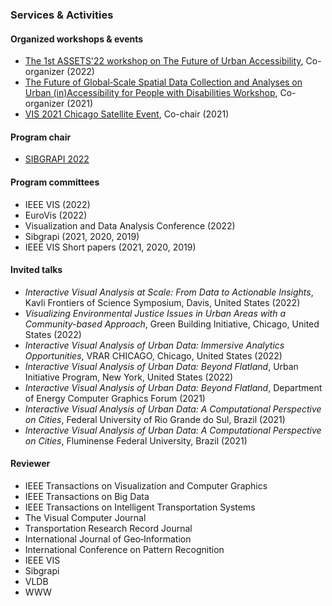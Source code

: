 ### Services & Activities

#### Organized workshops & events

- [The 1st ASSETS'22 workshop on The Future of Urban Accessibility](https://accessiblecities.github.io/UrbanAccess2022/), Co-organizer (2022)
- [The Future of Global‑Scale Spatial Data Collection and Analyses on Urban (in)Accessibility for People with Disabilities Workshop](http://wp1066709.server-he.de/sdss2021/), Co-organizer (2021)
- [VIS 2021 Chicago Satellite Event](https://www.evl.uic.edu/vis-chicago/), Co-chair (2021)

#### Program chair

- [SIBGRAPI 2022](https://www.natalnet.br/sibgrapi2022/)

#### Program committees

- IEEE VIS (2022)
- EuroVis (2022)
- Visualization and Data Analysis Conference (2022)
- Sibgrapi (2021, 2020, 2019)
- IEEE VIS Short papers (2021, 2020, 2019)

#### Invited talks

- *Interactive Visual Analysis at Scale: From Data to Actionable Insights*, Kavli Frontiers of Science Symposium, Davis, United States (2022)
- *Visualizing Environmental Justice Issues in Urban Areas with a Community-based Approach*, Green Building Initiative, Chicago, United States (2022)
- *Interactive Visual Analysis of Urban Data: Immersive Analytics Opportunities*, VRAR CHICAGO, Chicago, United States (2022)
- *Interactive Visual Analysis of Urban Data: Beyond Flatland*, Urban Initiative Program, New York, United States (2022)
- *Interactive Visual Analysis of Urban Data: Beyond Flatland*, Department of Energy Computer Graphics Forum (2021)
- *Interactive Visual Analysis of Urban Data: A Computational Perspective on Cities*, Federal University of Rio Grande do Sul, Brazil (2021)
- *Interactive Visual Analysis of Urban Data: A Computational Perspective on Cities*, Fluminense Federal University, Brazil (2021)


#### Reviewer

- IEEE Transactions on Visualization and Computer Graphics
- IEEE Transactions on Big Data
- IEEE Transactions on Intelligent Transportation Systems
- The Visual Computer Journal
- Transportation Research Record Journal
- International Journal of Geo‑Information
- International Conference on Pattern Recognition
- IEEE VIS
- Sibgrapi
- VLDB
- WWW
